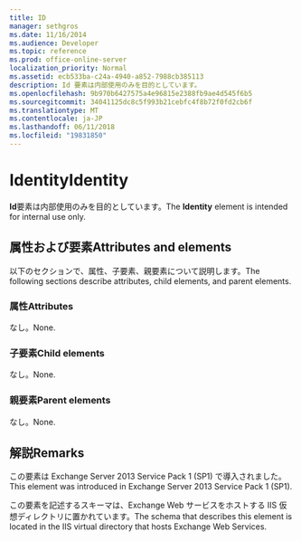 ```yaml
---
title: ID
manager: sethgros
ms.date: 11/16/2014
ms.audience: Developer
ms.topic: reference
ms.prod: office-online-server
localization_priority: Normal
ms.assetid: ecb533ba-c24a-4940-a852-7988cb385113
description: Id 要素は内部使用のみを目的としています。
ms.openlocfilehash: 9b970b6427575a4e96815e2388fb9ae4d545f6b5
ms.sourcegitcommit: 34041125dc8c5f993b21cebfc4f8b72f0fd2cb6f
ms.translationtype: MT
ms.contentlocale: ja-JP
ms.lasthandoff: 06/11/2018
ms.locfileid: "19831850"
---
```

# <a name="identity"></a><span data-ttu-id="4e391-103">Identity</span><span class="sxs-lookup"><span data-stu-id="4e391-103">Identity</span></span>

<span data-ttu-id="4e391-104">**Id**要素は内部使用のみを目的としています。</span><span class="sxs-lookup"><span data-stu-id="4e391-104">The **Identity** element is intended for internal use only.</span></span> 

## <a name="attributes-and-elements"></a><span data-ttu-id="4e391-105">属性および要素</span><span class="sxs-lookup"><span data-stu-id="4e391-105">Attributes and elements</span></span>

<span data-ttu-id="4e391-106">以下のセクションで、属性、子要素、親要素について説明します。</span><span class="sxs-lookup"><span data-stu-id="4e391-106">The following sections describe attributes, child elements, and parent elements.</span></span>
  
### <a name="attributes"></a><span data-ttu-id="4e391-107">属性</span><span class="sxs-lookup"><span data-stu-id="4e391-107">Attributes</span></span>

<span data-ttu-id="4e391-108">なし。</span><span class="sxs-lookup"><span data-stu-id="4e391-108">None.</span></span>
  
### <a name="child-elements"></a><span data-ttu-id="4e391-109">子要素</span><span class="sxs-lookup"><span data-stu-id="4e391-109">Child elements</span></span>

<span data-ttu-id="4e391-110">なし。</span><span class="sxs-lookup"><span data-stu-id="4e391-110">None.</span></span>
  
### <a name="parent-elements"></a><span data-ttu-id="4e391-111">親要素</span><span class="sxs-lookup"><span data-stu-id="4e391-111">Parent elements</span></span>

<span data-ttu-id="4e391-112">なし。</span><span class="sxs-lookup"><span data-stu-id="4e391-112">None.</span></span>
  
## <a name="remarks"></a><span data-ttu-id="4e391-113">解説</span><span class="sxs-lookup"><span data-stu-id="4e391-113">Remarks</span></span>

<span data-ttu-id="4e391-114">この要素は Exchange Server 2013 Service Pack 1 (SP1) で導入されました。</span><span class="sxs-lookup"><span data-stu-id="4e391-114">This element was introduced in Exchange Server 2013 Service Pack 1 (SP1).</span></span>
  
<span data-ttu-id="4e391-115">この要素を記述するスキーマは、Exchange Web サービスをホストする IIS 仮想ディレクトリに置かれています。</span><span class="sxs-lookup"><span data-stu-id="4e391-115">The schema that describes this element is located in the IIS virtual directory that hosts Exchange Web Services.</span></span>
  

